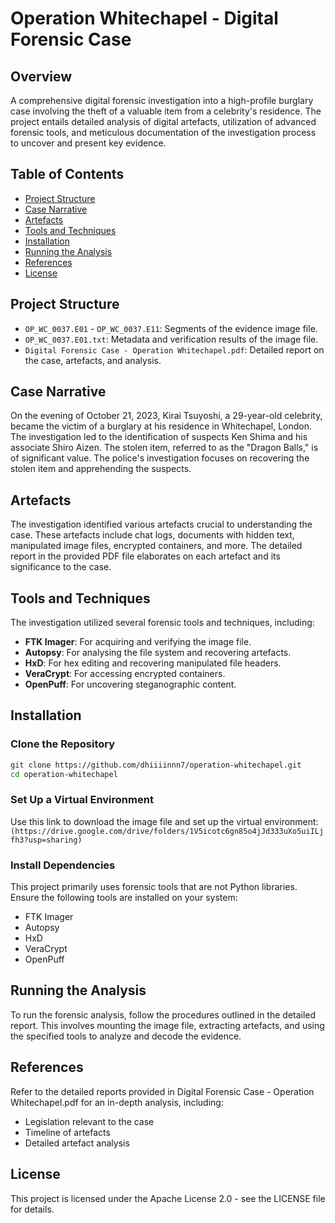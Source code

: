 # Operation Whitechapel - Digital Forensic Case

## Overview

A comprehensive digital forensic investigation into a high-profile burglary case involving the theft of a valuable item from a celebrity's residence. The project entails detailed analysis of digital artefacts, utilization of advanced forensic tools, and meticulous documentation of the investigation process to uncover and present key evidence.

## Table of Contents

- [Project Structure](#project-structure)
- [Case Narrative](#case-narrative)
- [Artefacts](#artefacts)
- [Tools and Techniques](#tools-and-techniques)
- [Installation](#installation)
- [Running the Analysis](#running-the-analysis)
- [References](#references)
- [License](#license)

## Project Structure

- `OP_WC_0037.E01` - `OP_WC_0037.E11`: Segments of the evidence image file.
- `OP_WC_0037.E01.txt`: Metadata and verification results of the image file.
- `Digital Forensic Case - Operation Whitechapel.pdf`: Detailed report on the case, artefacts, and analysis.

## Case Narrative

On the evening of October 21, 2023, Kirai Tsuyoshi, a 29-year-old celebrity, became the victim of a burglary at his residence in Whitechapel, London. The investigation led to the identification of suspects Ken Shima and his associate Shiro Aizen. The stolen item, referred to as the "Dragon Balls," is of significant value. The police's investigation focuses on recovering the stolen item and apprehending the suspects.

## Artefacts

The investigation identified various artefacts crucial to understanding the case. These artefacts include chat logs, documents with hidden text, manipulated image files, encrypted containers, and more. The detailed report in the provided PDF file elaborates on each artefact and its significance to the case.

## Tools and Techniques

The investigation utilized several forensic tools and techniques, including:
- **FTK Imager**: For acquiring and verifying the image file.
- **Autopsy**: For analysing the file system and recovering artefacts.
- **HxD**: For hex editing and recovering manipulated file headers.
- **VeraCrypt**: For accessing encrypted containers.
- **OpenPuff**: For uncovering steganographic content.

## Installation

### Clone the Repository

   ```bash
   git clone https://github.com/dhiiiinnn7/operation-whitechapel.git
   cd operation-whitechapel
```

### Set Up a Virtual Environment

Use this link to download the image file and set up the virtual environment: `(https://drive.google.com/drive/folders/1V5icotc6gn85o4jJd333uXo5uiILjfh3?usp=sharing)`

### Install Dependencies

This project primarily uses forensic tools that are not Python libraries. Ensure the following tools are installed on your system:

- FTK Imager
- Autopsy
- HxD
- VeraCrypt
- OpenPuff

## Running the Analysis

To run the forensic analysis, follow the procedures outlined in the detailed report. This involves mounting the image file, extracting artefacts, and using the specified tools to analyze and decode the evidence.

## References

Refer to the detailed reports provided in Digital Forensic Case - Operation Whitechapel.pdf for an in-depth analysis, including:

- Legislation relevant to the case
- Timeline of artefacts
- Detailed artefact analysis

## License
This project is licensed under the Apache License 2.0 - see the LICENSE file for details.
